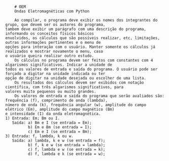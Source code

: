         # OEM
        Ondas Eletromagnéticas com Python

        Ao compilar, o programa deve exibir os nomes dos integrantes do grupo, que devem ser os autores do programa,
    tambem deve exibir um parágrafo com uma descrição do programa, informando os conceitos físicos básicos
    envolvidos, os cálculos que são possíveis realizar, etc, limitações, outras informações pertinentes e o menu de
    opções para interação com o usuário. Manter somente os cálculos já realizados e mostrar novamente o menu, caso
    o usuário queira realizar outro estudo.
        Os cálculos no programa devem ser feitos com constantes com 4 algarismos significativos. Indicar a unidade de
    todos os valores de entrada e saída do programa. O usuário pode ser forçado a digitar na unidade indicada ou ter
    opção de digitar na unidade desejada ou escolher de uma lista.
        Os resultados dos cálculos devem ser exibidos com notação científica, com três algarismos significativos, para
    valores muito pequenos ou muito grandes.
        Os valores de entrada e saída do programa que serão avaliados são: frequência (f), comprimento de onda (lambda),
    número de onda (k), frequência angular (w), amplitude do campo elétrico (Em), amplitude do campo magnético (Bm)
    e intensidade (I) da onda eletromagnética.
    1) Entrada: Em; Bm ou I.
       Saída: a) Bm e I (se entrada = Em);
              b) Em e Bm (se entrada = I);
              c) Em e I (se entrada = Bm);
    3) Entrada: f, lambda, k ou w.
       Saída: a) lambda, k e w (se entrada = f);
              b) f, k e w (se entrada = lambda);
              c) f, lambda e w (se entrada = k);
              d) f, lambda e k (se entrada = w);
